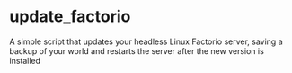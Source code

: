 # update_factorio
A simple script that updates your headless Linux Factorio server, saving a backup of your world and restarts the server after the new version is installed

